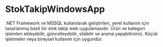 # StokTakipWindowsApp
 .NET Framework ve MSSQL kullanılarak geliştirilen, yerel kullanım için tasarlanmış basit bir stok takip web uygulamasıdır. Ürün ve kategori işlemleri ekleyebilir, güncelleyebilir, silebilir ve arama yapabilirsiniz. Küçük işletmeler veya bireysel kullanım için uygundur.
